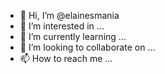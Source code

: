- 👋 Hi, I’m @elainesmania
- 👀 I’m interested in ...
- 🌱 I’m currently learning ...
- 💞️ I’m looking to collaborate on ...
- 📫 How to reach me ...

<!---
elainesmania/elainesmania is a ✨ special ✨ repository because its `README.md` (this file) appears on your GitHub profile.
You can click the Preview link to take a look at your changes.
--->
